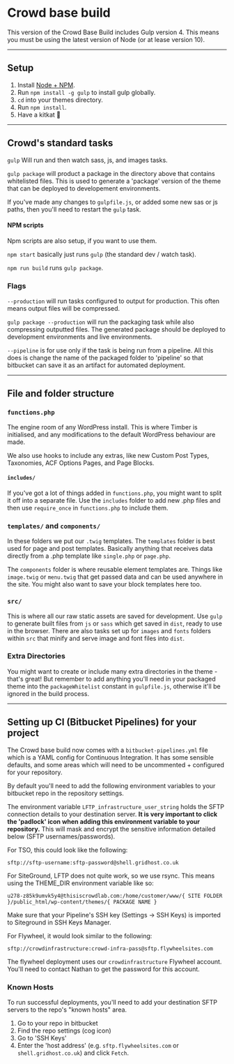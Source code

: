 # Crowd base build

This version of the Crowd Base Build includes Gulp version 4.
This means you must be using the latest version of Node (or at lease version 10).

---
## Setup

1. Install [Node + NPM](https://www.npmjs.com/get-npm).
2. Run `npm install -g gulp` to install gulp globally.
3. `cd` into your themes directory.
4. Run `npm install`.
5. Have a kitkat 🍫

---
## Crowd's standard tasks

`gulp` Will run and then watch sass, js, and images tasks.

`gulp package` will product a package in the directory above that contains
whitelisted files. This is used to generate a 'package' version of the theme
that can be deployed to developement environments.

If you've made any changes to `gulpfile.js`, or added some new sas or js paths, then you'll need to restart the `gulp` task.

#### NPM scripts

Npm scripts are also setup, if you want to use them.

`npm start` basically just runs `gulp` (the standard dev / watch task).

`npm run build` runs `gulp package`.

### Flags

`--production` will run tasks configured to output for production. This often
means output files will be compressed.

`gulp package --production` will run the packaging task while also compressing
outputted files. The generated package should be deployed to development
environments and live environments.

`--pipeline` is for use only if the task is being run from a pipeline. All this does is change the name of the packaged folder to 'pipeline' so that bitbucket can save it as an artifact for automated deployment.

---
## File and folder structure

### `functions.php`

The engine room of any WordPress install. This is where Timber is initialised, and any modifications to the default WordPress behaviour are made.

We also use hooks to include any extras, like new Custom Post Types, Taxonomies, ACF Options Pages, and Page Blocks.

#### `includes/`

If you've got a lot of things added in `functions.php`, you might want to split it off into a separate file. Use the `includes` folder to add new .php files and then use `require_once` in `functions.php` to include them.

### `templates/` and `components/`

In these folders we put our `.twig` templates. The `templates` folder is best used for page and post templates. Basically anything that receives data directly from a .php template like `single.php` or `page.php`.

The `components` folder is where reusable element templates are. Things like `image.twig` or `menu.twig` that get passed data and can be used anywhere in the site. You might also want to save your block templates here too.

### `src/`

This is where all our raw static assets are saved for development. Use `gulp` to generate built files from `js` or `sass` which get saved in `dist`, ready to use in the browser.
There are also tasks set up for `images` and `fonts` folders within `src` that minify and serve image and font files into `dist`.

### Extra Directories

You might want to create or include many extra directories in the theme - that's great!
But remember to add anything you'll need in your packaged theme into the `packageWhitelist` constant in `gulpfile.js`, otherwise it'll be ignored in the build process.

---
## Setting up CI (Bitbucket Pipelines) for your project

The Crowd base build now comes with a `bitbucket-pipelines.yml` file which is a
YAML config for Continuous Integration. It has some sensible defaults, and some
areas which will need to be uncommented + configured for your repository.

By default you'll need to add the following environment variables to your
bitbucket repo in the repository settings.

The environment variable `LFTP_infrastructure_user_string` holds the SFTP
connection details to your destination server. __It is very important to click
the 'padlock' icon when adding this environment variable to your repository.__
This will mask and encrypt the sensitive information detailed below (SFTP
usernames/passwords).


For TSO, this could look like the following:
```
sftp://sftp-username:sftp-password@shell.gridhost.co.uk
```

For SiteGround, LFTP does not quite work, so we use rsync.
This means using the THEME_DIR environment variable like so:
```
u278-z85k9umvk5y4@thisiscrowdlab.com:/home/customer/www/{ SITE FOLDER }/public_html/wp-content/themes/{ PACKAGE NAME }
```
Make sure that your Pipeline's SSH key (Settings -> SSH Keys) is imported to Siteground in SSH Keys Manager.

For Flywheel, it would look similar to the following:
```
sftp://crowdinfrastructure:crowd-infra-pass@sftp.flywheelsites.com
```

The flywheel deployment uses our `crowdinfrastructure` Flywheel account. You'll
need to contact Nathan to get the password for this account.

### Known Hosts

To run successful deployments, you'll need to add your destination SFTP servers
to the repo's "known hosts" area.

1. Go to your repo in bitbucket
2. Find the repo settings (cog icon)
3. Go to 'SSH Keys'
4. Enter the 'host address' (e.g. `sftp.flywheelsites.com` or
   `shell.gridhost.co.uk`) and click `Fetch`.
